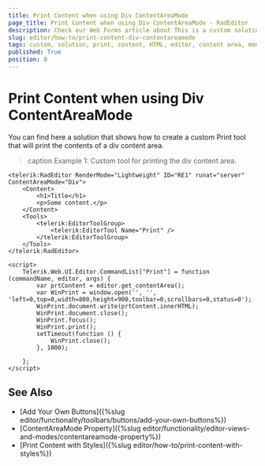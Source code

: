 ```yaml
---
title: Print Content when using Div ContentAreaMode
page_title: Print Content when using Div ContentAreaMode - RadEditor
description: Check our Web Forms article about This is a custom solution for printing the content of RadEditor with Dov ContentAreaMode.
slug: editor/how-to/print-content-div-contentareamode
tags: custom, solution, print, content, HTML, editor, content area, mode, contentareamode, div
published: True
position: 8
---
```


# Print Content when using Div ContentAreaMode

You can find here a solution that shows how to create a custom Print tool that will print the contents of a div content area. 

>caption Example 1: Custom tool for printing the div content area.

````ASP.NET
<telerik:RadEditor RenderMode="Lightweight" ID="RE1" runat="server" ContentAreaMode="Div">
    <Content>
        <h1>Title</h1>
        <p>Some content.</p>
    </Content>
    <Tools>
        <telerik:EditorToolGroup>
            <telerik:EditorTool Name="Print" />
        </telerik:EditorToolGroup>
    </Tools>
</telerik:RadEditor>

<script>
    Telerik.Web.UI.Editor.CommandList["Print"] = function (commandName, editor, args) {
        var prtContent = editor.get_contentArea();
        var WinPrint = window.open('', '', 'left=0,top=0,width=800,height=900,toolbar=0,scrollbars=0,status=0');
        WinPrint.document.write(prtContent.innerHTML);
        WinPrint.document.close();
        WinPrint.focus();
        WinPrint.print();
        setTimeout(function () {
            WinPrint.close();
        }, 1000);

    };
</script>
````

## See Also

* [Add Your Own Buttons]({%slug editor/functionality/toolbars/buttons/add-your-own-buttons%})
* [ContentAreaMode Property]({%slug editor/functionality/editor-views-and-modes/contentareamode-property%})
* [Print Content with Styles]({%slug editor/how-to/print-content-with-styles%})
 
  
